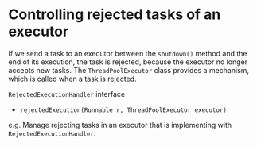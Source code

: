 # Controlling rejected tasks of an executor

If we send a task to an executor between the `shutdown()` method and the end of its execution, the task is rejected, because the executor no longer accepts new tasks. The `ThreadPoolExecutor` class provides a mechanism, which is called when a task is rejected.

`RejectedExecutionHandler` interface
* `rejectedExecution(Runnable r, ThreadPoolExecutor executor)`

e.g. Manage rejecting tasks in an executor that is implementing with `RejectedExecutionHandler`.

